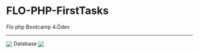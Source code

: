 # FLO-PHP-FirstTasks


Flo php Bootcamp 4.Ödev <hr>
<img src="https://i.hizliresim.com/bf81fbe.png" align="center"/>
Database
<img src="https://i.hizliresim.com/7utmq3z.png" align="center"/>
